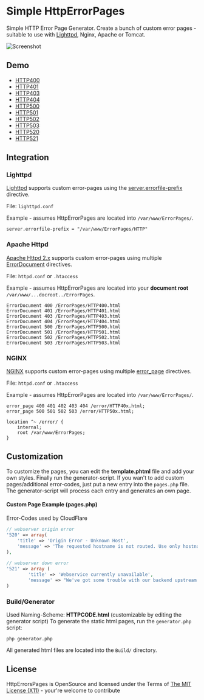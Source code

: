 # Simple HttpErrorPages #
Simple HTTP Error Page Generator. Create a bunch of custom error pages - suitable to use with [Lighttpd](http://redmine.lighttpd.net/projects/lighttpd/wiki/Docs_ConfigurationOptions), Nginx, Apache or Tomcat.

![Screenshot](http://httperrorpages.andidittrich.de/screenshot1.png)

## Demo ##
* [HTTP400](http://httperrorpages.andidittrich.de/HTTP400.html)
* [HTTP401](http://httperrorpages.andidittrich.de/HTTP401.html)
* [HTTP403](http://httperrorpages.andidittrich.de/HTTP403.html)
* [HTTP404](http://httperrorpages.andidittrich.de/HTTP404.html)
* [HTTP500](http://httperrorpages.andidittrich.de/HTTP500.html)
* [HTTP501](http://httperrorpages.andidittrich.de/HTTP501.html)
* [HTTP502](http://httperrorpages.andidittrich.de/HTTP502.html)
* [HTTP503](http://httperrorpages.andidittrich.de/HTTP503.html)
* [HTTP520](http://httperrorpages.andidittrich.de/HTTP520.html)
* [HTTP521](http://httperrorpages.andidittrich.de/HTTP521.html)

## Integration ##

### Lighttpd ###
[Lighttpd](http://www.lighttpd.net/) supports custom error-pages using the [server.errorfile-prefix](http://redmine.lighttpd.net/projects/lighttpd/wiki/Server_errorfile-prefixDetails) directive.

File: `lighttpd.conf`

Example - assumes HttpErrorPages are located into `/var/www/ErrorPages/`.

```ApacheConf
server.errorfile-prefix = "/var/www/ErrorPages/HTTP"
```

### Apache Httpd ###
[Apache Httpd 2.x](http://httpd.apache.org/) supports custom error-pages using multiple [ErrorDocument](http://httpd.apache.org/docs/2.4/mod/core.html#errordocument) directives.

File: `httpd.conf` or `.htaccess`

Example - assumes HttpErrorPages are located into your **document root** `/var/www/...docroot../ErrorPages`.

```ApacheConf
ErrorDocument 400 /ErrorPages/HTTP400.html
ErrorDocument 401 /ErrorPages/HTTP401.html
ErrorDocument 403 /ErrorPages/HTTP403.html
ErrorDocument 404 /ErrorPages/HTTP404.html
ErrorDocument 500 /ErrorPages/HTTP500.html
ErrorDocument 501 /ErrorPages/HTTP501.html
ErrorDocument 502 /ErrorPages/HTTP502.html
ErrorDocument 503 /ErrorPages/HTTP503.html
```

### NGINX ###
[NGINX](http://nginx.org/) supports custom error-pages using multiple [error_page](http://nginx.org/en/docs/http/ngx_http_core_module.html#error_page) directives.

File: `httpd.conf` or `.htaccess`

Example - assumes HttpErrorPages are located into `/var/www/ErrorPages/`.

```ApacheConf
error_page 400 401 402 403 404 /error/HTTP40x.html;
error_page 500 501 502 503 /error/HTTP50x.html;

location ^~ /error/ {
	internal;
	root /var/www/ErrorPages;
}
```

## Customization ##
To customize the pages, you can edit the **template.phtml** file and add your own styles. Finally run the generator-script.
If you wan't to add custom pages/additional error-codes, just put a new entry into the `pages.php` file. The generator-script will process each entry and generates an own page.

#### Custom Page Example (pages.php) ####
Error-Codes used by CloudFlare

```php
// webserver origin error
'520' => array(
	'title' => 'Origin Error - Unknown Host',
	'message' => 'The requested hostname is not routed. Use only hostnames to access resources.'
),
		
// webserver down error
'521' => array (
		'title' => 'Webservice currently unavailable',
		'message' => "We've got some trouble with our backend upstream cluster.\nOur service team has been dispatched to bring it back online."
)	
```

### Build/Generator ###
Used Naming-Scheme: **HTTP**__CODE__**.html** (customizable by editing the generator script)
To generate the static html pages, run the `generator.php` script:

```shell
php generator.php
```

All generated html files are located into the `Build/` directory.


## License ##
HttpErrorsPages is OpenSource and licensed under the Terms of [The MIT License (X11)](http://opensource.org/licenses/MIT) - your're welcome to contribute